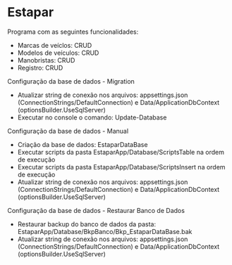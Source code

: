# Estapar

Programa com as seguintes funcionalidades:

- Marcas de veíclos: CRUD
- Modelos de veículos: CRUD
- Manobristas: CRUD
- Registro: CRUD

Configuração da base de dados - Migration

- Atualizar string de conexão nos arquivos: appsettings.json (ConnectionStrings/DefaultConnection) e Data/ApplicationDbContext (optionsBuilder.UseSqlServer)
- Executar no console o comando: Update-Database

Configuração da base de dados - Manual

- Criação da base de dados: EstaparDataBase
- Executar scripts da pasta EstaparApp/Database/ScriptsTable na ordem de execução
- Executar scripts da pasta EstaparApp/Database/ScriptsInsert na ordem de execução
- Atualizar string de conexão nos arquivos: appsettings.json (ConnectionStrings/DefaultConnection) e Data/ApplicationDbContext (optionsBuilder.UseSqlServer)

Configuração da base de dados - Restaurar Banco de Dados

- Restaurar backup do banco de dados da pasta: EstaparApp/Database/BkpBanco/Bkp_EstaparDataBase.bak
- Atualizar string de conexão nos arquivos: appsettings.json (ConnectionStrings/DefaultConnection) e Data/ApplicationDbContext (optionsBuilder.UseSqlServer)
